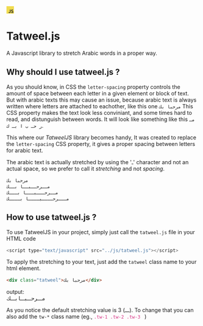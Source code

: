 <p align="left"> <a href="https://developer.mozilla.org/en-US/docs/Web/JavaScript" target="_blank" rel="noreferrer"> <img src="https://raw.githubusercontent.com/devicons/devicon/master/icons/javascript/javascript-original.svg" alt="javascript" width="20" height="20"/> </a> </p>

# Tatweel.js
A Javascript library to stretch Arabic words in a proper way.

## Why should I use tatweel.js ?
As you should know, in CSS the `letter-spacing` property controls the amount of space between each letter in a given element or block of text.
But with arabic texts this may cause an issue, because arabic text is always written where letters are attached to eachother, like this one ```مرحبا بك``` This CSS property makes the text look less conviniant, and some times hard to read, and distunguish between words. It will look like something like this ```مـ ر حـ ب ا بـ ك```.

This where our *TatweelJS* library becomes handy, It was created to replace the `letter-spacing` CSS property, it gives a proper spacing between letters for arabic text.

The arabic text is actually stretched by using the 'ـ' character and not an actual space, so we prefer to call it *stretching* and not *spacing*.
```
مرحبا بك
مــرحــبــا بــك 
مــرحـــبـــا بـــك
مـــرحــــبــــا بــــك
```

## How to use tatweel.js ?
To use TatweelJS in your project, simply just call the `tatweel.js` file in your HTML code 
```js
<script type="text/javascript" src="../js/tatweel.js"></script>
```
To apply the stretching to your text, just add the `tatweel` class name to your html element.
```html
<div class="tatweel">مرحبا بك</div>
```
output:<br>مـــرحـــبـــا بـــك

As you notice the default stretching value is 3 (ـــ). To change that you can also add the `tw-*` class name (eg., <span style="color:#d63384;"><code>.tw-1 .tw-2 .tw-3 </code></span> )